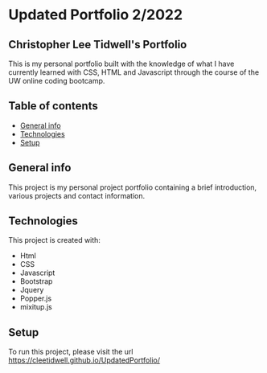 # Updated Portfolio 2/2022

## Christopher Lee Tidwell's Portfolio
This is my personal portfolio built with the knowledge of what I have currently learned with CSS, HTML and Javascript through the course of the UW online coding bootcamp.

## Table of contents
* [General info](#general-info)
* [Technologies](#technologies)
* [Setup](#setup)

## General info
This project is my personal project portfolio containing a brief introduction, various projects and contact information.
	
## Technologies
This project is created with:
* Html
* CSS
* Javascript
* Bootstrap
* Jquery
* Popper.js
* mixitup.js


## Setup
To run this project, please visit the url https://cleetidwell.github.io/UpdatedPortfolio/

